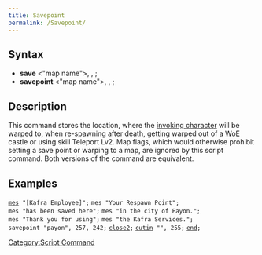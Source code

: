 ```yaml
---
title: Savepoint
permalink: /Savepoint/
---
```


Syntax
------

-   **save** &lt;"map name"&gt;, <x>, <y>;
-   **savepoint** &lt;"map name"&gt;, <x>, <y>;

Description
-----------

This command stores the location, where the [invoking character](/RID#Usage "wikilink") will be warped to, when re-spawning after death, getting warped out of a [WoE](/WoE "wikilink") castle or using skill Teleport Lv2. Map flags, which would otherwise prohibit setting a save point or warping to a map, are ignored by this script command. Both versions of the command are equivalent.

Examples
--------

[`mes`](/mes "wikilink")` "[Kafra Employee]";`
`mes "Your Respawn Point";`
`mes "has been saved here";`
`mes "in the city of Payon.";`
`mes "Thank you for using";`
`mes "the Kafra Services.";`
`savepoint "payon", 257, 242;`
[`close2`](/close2 "wikilink")`;`
[`cutin`](/cutin "wikilink")` "", 255;`
[`end`](/end "wikilink")`;`

[Category:Script Command](/Category:Script_Command "wikilink")